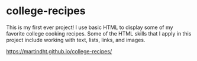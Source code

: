 # college-recipes
This is my first ever project! I use basic HTML to display some of my favorite college cooking recipes. Some of the HTML skills that I apply in this project include working with text, lists, links, and images. 

https://martindht.github.io/college-recipes/
